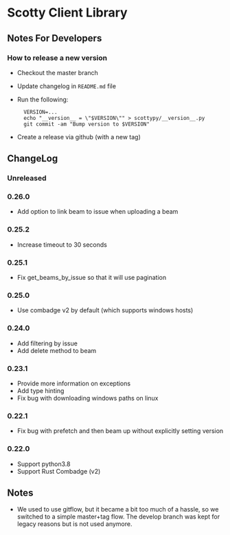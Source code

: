 # Scotty Client Library

## Notes For Developers

### How to release a new version

- Checkout the master branch
- Update changelog in `README.md` file
- Run the following:

        VERSION=...
        echo "__version__ = \"$VERSION\"" > scottypy/__version__.py
        git commit -am "Bump version to $VERSION"

- Create a release via github (with a new tag)

## ChangeLog

### Unreleased

### 0.26.0

- Add option to link beam to issue when uploading a beam

### 0.25.2

- Increase timeout to 30 seconds

### 0.25.1

- Fix get_beams_by_issue so that it will use pagination

### 0.25.0

- Use combadge v2 by default (which supports windows hosts)

### 0.24.0

- Add filtering by issue
- Add delete method to beam

### 0.23.1

- Provide more information on exceptions
- Add type hinting
- Fix bug with downloading windows paths on linux

### 0.22.1

- Fix bug with prefetch and then beam up without explicitly setting version

### 0.22.0

- Support python3.8
- Support Rust Combadge (v2)


## Notes

- We used to use gitflow, but it became a bit too much of a hassle, so we switched to a simple master+tag flow. The develop branch was kept for legacy reasons but is not used anymore.

